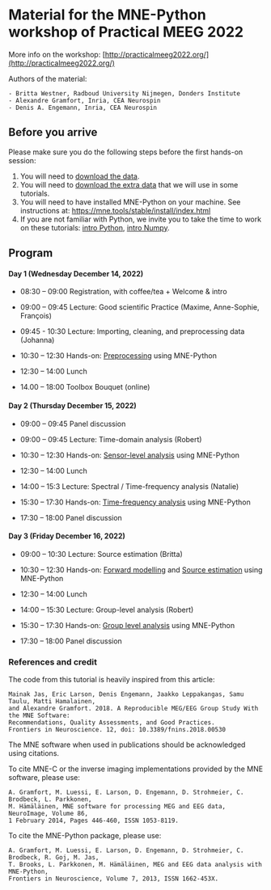# Material for the MNE-Python workshop of Practical MEEG 2022

More info on the workshop: [http://practicalmeeg2022.org/](http://practicalmeeg2022.org/)

Authors of the material:

	- Britta Westner, Radboud University Nijmegen, Donders Institute
	- Alexandre Gramfort, Inria, CEA Neurospin
	- Denis A. Engemann, Inria, CEA Neurospin

## Before you arrive

Please make sure you do the following steps before the first hands-on session:

1. You will need to [download the data](https://doi.org/10.5281/zenodo.7405048).
2. You will need to [download the extra data](TODO) that we will use in some tutorials.
3. You will need to have installed MNE-Python on your machine. See instructions at: https://mne.tools/stable/install/index.html
4. If you are not familiar with Python, we invite you to take the time to work on these tutorials:
[intro Python](intro_to_python/0a-Intro_Python.ipynb), [intro Numpy](intro_to_python/0b-Intro_Numpy.ipynb).

## Program

#### Day 1 (Wednesday December 14, 2022)

 - 08:30 – 09:00 Registration, with coffee/tea + Welcome & intro
 - 09:00 – 09:45 Lecture: Good scientific Practice (Maxime, Anne-Sophie, François)
 - 09:45 - 10:30 Lecture: Importing, cleaning, and preprocessing data (Johanna)
 - 10:30 – 12:30 Hands-on: [Preprocessing](1-Preprocessing.ipynb) using MNE-Python

 - 12:30 – 14:00 Lunch

 - 14.00 – 18:00 Toolbox Bouquet (online)

#### Day 2 (Thursday December 15, 2022)

 - 09:00 – 09:45 Panel discussion
 - 09:00 – 09:45 Lecture: Time-domain analysis (Robert)
 - 10:30 – 12:30 Hands-on: [Sensor-level analysis](2-Time_domain_evoked_responses.ipynb) using MNE-Python

 - 12:30 – 14:00 Lunch

 - 14:00 – 15:3 Lecture: Spectral / Time-frequency analysis (Natalie)
 - 15:30 – 17:30 Hands-on: [Time-frequency analysis](3-Time_frequency_analysis.ipynb) using MNE-Python
 - 17:30 – 18:00 Panel discussion

#### Day 3 (Friday December 16, 2022)

 - 09:00 – 10:30 Lecture: Source estimation (Britta)
 - 10:30 – 12:30 Hands-on: [Forward modelling](4-Forward_modelling.ipynb) and [Source estimation](5-Source_reconstruction.ipynb) using MNE-Python

 - 12:30 – 14:00 Lunch

 - 14:00 – 15:30 Lecture: Group-level analysis (Robert)
 - 15:30 – 17:30 Hands-on: [Group level analysis](6-Group_analysis.ipynb) using MNE-Python
 - 17:30 – 18:00 Panel discussion


### References and credit

The code from this tutorial is heavily inspired from this article:

	Mainak Jas, Eric Larson, Denis Engemann, Jaakko Leppakangas, Samu Taulu, Matti Hamalainen,
	and Alexandre Gramfort. 2018. A Reproducible MEG/EEG Group Study With the MNE Software:
	Recommendations, Quality Assessments, and Good Practices.
	Frontiers in Neuroscience. 12, doi: 10.3389/fnins.2018.00530

The MNE software when used in publications should be acknowledged using citations.

To cite MNE-C or the inverse imaging implementations provided by the MNE software, please use:

	A. Gramfort, M. Luessi, E. Larson, D. Engemann, D. Strohmeier, C. Brodbeck, L. Parkkonen,
	M. Hämäläinen, MNE software for processing MEG and EEG data, NeuroImage, Volume 86,
	1 February 2014, Pages 446-460, ISSN 1053-8119.

To cite the MNE-Python package, please use:

	A. Gramfort, M. Luessi, E. Larson, D. Engemann, D. Strohmeier, C. Brodbeck, R. Goj, M. Jas,
	T. Brooks, L. Parkkonen, M. Hämäläinen, MEG and EEG data analysis with MNE-Python,
	Frontiers in Neuroscience, Volume 7, 2013, ISSN 1662-453X.

